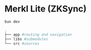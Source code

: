 # Merkl Lite (ZKSync)

```
bun dev
```

```bash
.
├── app #routing and navigation 
├── libs #submodules
└── src #sources
```